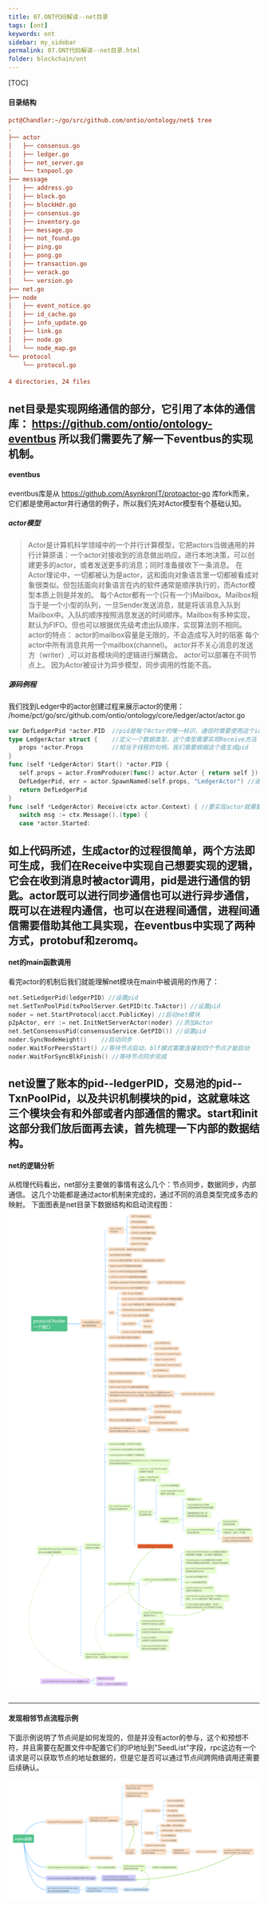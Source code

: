 ```yaml
---
title: 07.ONT代码解读--net目录
tags: [ont]
keywords: ont
sidebar: my_sidebar
permalink: 07.ONT代码解读--net目录.html
folder: blockchain/ont
---
```

[TOC]

#### 目录结构
```ini
pct@Chandler:~/go/src/github.com/ontio/ontology/net$ tree
.
├── actor
│   ├── consensus.go
│   ├── ledger.go
│   ├── net_server.go
│   └── txnpool.go
├── message
│   ├── address.go
│   ├── block.go
│   ├── blockHdr.go
│   ├── consensus.go
│   ├── inventory.go
│   ├── message.go
│   ├── not_found.go
│   ├── ping.go
│   ├── pong.go
│   ├── transaction.go
│   ├── verack.go
│   └── version.go
├── net.go
├── node
│   ├── event_notice.go
│   ├── id_cache.go
│   ├── info_update.go
│   ├── link.go
│   ├── node.go
│   └── node_map.go
└── protocol
    └── protocol.go

4 directories, 24 files
```
net目录是实现网络通信的部分，它引用了本体的通信库：
https://github.com/ontio/ontology-eventbus
所以我们需要先了解一下eventbus的实现机制。
 --- 
#### eventbus
eventbus库是从 https://github.com/AsynkronIT/protoactor-go 库fork而来，它们都是使用actor并行通信的例子，所以我们先对Actor模型有个基础认知。
##### actor模型
> Actor是计算机科学领域中的一个并行计算模型，它把actors当做通用的并行计算原语：一个actor对接收到的消息做出响应，进行本地决策，可以创建更多的actor，或者发送更多的消息；同时准备接收下一条消息。
在Actor理论中，一切都被认为是actor，这和面向对象语言里一切都被看成对象很类似。但包括面向对象语言在内的软件通常是顺序执行的，而Actor模型本质上则是并发的。
每个Actor都有一个(只有一个)Mailbox。Mailbox相当于是一个小型的队列，一旦Sender发送消息，就是将该消息入队到Mailbox中。入队的顺序按照消息发送的时间顺序。Mailbox有多种实现，默认为FIFO。但也可以根据优先级考虑出队顺序，实现算法则不相同。
actor的特点：
actor的mailbox容量是无限的，不会造成写入时的阻塞
每个actor中所有消息共用一个mailbox(channel)。
actor并不关心消息的发送方（writer）,可以对各模块间的逻辑进行解耦合。
actor可以部署在不同节点上。
因为Actor被设计为异步模型，同步调用的性能不高。

##### 源码例程
我们找到Ledger中的actor创建过程来展示actor的使用：
/home/pct/go/src/github.com/ontio/ontology/core/ledger/actor/actor.go
```go
var DefLedgerPid *actor.PID  //pid是每个Actor的唯一标识，通信时需要使用这个id作为参数
type LedgerActor struct {    //定义一个数据类型，这个类型需要实现Receive方法
   props *actor.Props        //相当于线程的句柄，我们需要根据这个值生成pid
}
func (self *LedgerActor) Start() *actor.PID {
   self.props = actor.FromProducer(func() actor.Actor { return self }) //通过FromProducer方法生成一个actor对象
   DefLedgerPid, err = actor.SpawnNamed(self.props, "LedgerActor") //通过对象生成pid，用此pid通信
   return DefLedgerPid
}
func (self *LedgerActor) Receive(ctx actor.Context) { //要实现actor就需要继承这个方法，通过断言判断收到的数据类型
   switch msg := ctx.Message().(type) {
   case *actor.Started:
```
如上代码所述，生成actor的过程很简单，两个方法即可生成，我们在Receive中实现自己想要实现的逻辑，它会在收到消息时被actor调用，pid是进行通信的钥匙。actor既可以进行同步通信也可以进行异步通信，既可以在进程内通信，也可以在进程间通信，进程间通信需要借助其他工具实现，在eventbus中实现了两种方式，protobuf和zeromq。
 --- 
#### net的main函数调用
看完actor的机制后我们就能理解net模块在main中被调用的作用了：
```go
net.SetLedgerPid(ledgerPID) //设置pid
net.SetTxnPoolPid(txPoolServer.GetPID(tc.TxActor)) //设置pid
noder = net.StartProtocol(acct.PublicKey) //启动net模块
p2pActor, err := net.InitNetServerActor(noder) //添加Actor
net.SetConsensusPid(consensusService.GetPID()) //设置pid
noder.SyncNodeHeight()    //启动同步
noder.WaitForPeersStart() //等待节点启动，blf模式需要连接到四个节点才能启动
noder.WaitForSyncBlkFinish() //等待节点同步完成
```
net设置了账本的pid--ledgerPID，交易池的pid--TxnPoolPid，以及共识机制模块的pid，这就意味这三个模块会有和外部或者内部通信的需求。start和init这部分我们放后面再去读，首先梳理一下内部的数据结构。
 --- 
#### net的逻辑分析
从梳理代码看出，net部分主要做的事情有这么几个：节点同步，数据同步，内部通信。
这几个功能都是通过actor机制来完成的，通过不同的消息类型完成多态的映射。
下面图表是net目录下数据结构和启动流程图：
![07-1](./lib/images/blockchain/ont/07-1.png)


 --- 
#### 发现相邻节点流程示例
下面示例说明了节点间是如何发现的，但是并没有actor的参与，这个和预想不符，并且需要在配置文件中配置它们的IP地址到"SeedList"字段，rpc这边有一个请求是可以获取节点的地址数据的，但是它是否可以通过节点间跨网络调用还需要后续确认。

![07-2](./lib/images/blockchain/ont/07-2.png)

































